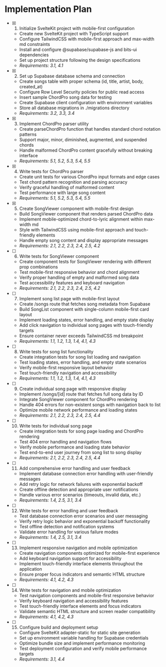 # Implementation Plan

- [x] 1. Initialize SvelteKit project with mobile-first configuration
  - Create new SvelteKit project with TypeScript support
  - Configure TailwindCSS with mobile-first approach and max-width md constraints
  - Install and configure @supabase/supabase-js and bits-ui dependencies
  - Set up project structure following the design specifications
  - _Requirements: 3.1, 4.1_

- [x] 2. Set up Supabase database schema and connection
  - Create songs table with proper schema (id, title, artist, body, created_at)
  - Configure Row Level Security policies for public read access
  - Insert sample ChordPro song data for testing
  - Create Supabase client configuration with environment variables
  - Store all database migrations in ./migrations directory
  - _Requirements: 3.2, 3.3, 3.4_

- [x] 3. Implement ChordPro parser utility
  - Create parseChordPro function that handles standard chord notation patterns
  - Support major, minor, diminished, augmented, and suspended chords
  - Handle malformed ChordPro content gracefully without breaking interface
  - _Requirements: 5.1, 5.2, 5.3, 5.4, 5.5_

- [x] 4. Write tests for ChordPro parser
  - Create unit tests for various ChordPro input formats and edge cases
  - Test chord pattern recognition and parsing accuracy
  - Verify graceful handling of malformed content
  - Test performance with large song content
  - _Requirements: 5.1, 5.2, 5.3, 5.4, 5.5_

- [x] 5. Create SongViewer component with mobile-first design
  - Build SongViewer component that renders parsed ChordPro data
  - Implement mobile-optimized chord-to-lyric alignment within max-width md
  - Style with TailwindCSS using mobile-first approach and touch-friendly elements
  - Handle empty song content and display appropriate messages
  - _Requirements: 2.1, 2.2, 2.3, 2.4, 2.5, 4.2_

- [ ] 6. Write tests for SongViewer component
  - Create component tests for SongViewer rendering with different prop combinations
  - Test mobile-first responsive behavior and chord alignment
  - Verify proper handling of empty and malformed song data
  - Test accessibility features and keyboard navigation
  - _Requirements: 2.1, 2.2, 2.3, 2.4, 2.5, 4.2_

- [ ] 7. Implement song list page with mobile-first layout
  - Create /songs route that fetches song metadata from Supabase
  - Build SongList component with single-column mobile-first card layout
  - Implement loading states, error handling, and empty state display
  - Add click navigation to individual song pages with touch-friendly targets
  - Ensure container never exceeds TailwindCSS md breakpoint
  - _Requirements: 1.1, 1.2, 1.3, 1.4, 4.1, 4.3_

- [ ] 8. Write tests for song list functionality
  - Create integration tests for song list loading and navigation
  - Test loading states, error handling, and empty state scenarios
  - Verify mobile-first responsive layout behavior
  - Test touch-friendly navigation and accessibility
  - _Requirements: 1.1, 1.2, 1.3, 1.4, 4.1, 4.3_

- [ ] 9. Create individual song page with responsive display
  - Implement /songs/[id] route that fetches full song data by ID
  - Integrate SongViewer component for ChordPro rendering
  - Handle 404 errors for non-existent songs with navigation back to list
  - Optimize mobile network performance and loading states
  - _Requirements: 2.1, 2.2, 2.3, 2.4, 2.5, 4.4_

- [ ] 10. Write tests for individual song page
  - Create integration tests for song page loading and ChordPro rendering
  - Test 404 error handling and navigation flows
  - Verify mobile performance and loading state behavior
  - Test end-to-end user journey from song list to song display
  - _Requirements: 2.1, 2.2, 2.3, 2.4, 2.5, 4.4_

- [ ] 11. Add comprehensive error handling and user feedback
  - Implement database connection error handling with user-friendly messages
  - Add retry logic for network failures with exponential backoff
  - Create offline detection and appropriate user notifications
  - Handle various error scenarios (timeouts, invalid data, etc.)
  - _Requirements: 1.4, 2.5, 3.1, 3.4_

- [ ] 12. Write tests for error handling and user feedback
  - Test database connection error scenarios and user messaging
  - Verify retry logic behavior and exponential backoff functionality
  - Test offline detection and notification systems
  - Validate error handling for various failure modes
  - _Requirements: 1.4, 2.5, 3.1, 3.4_

- [ ] 13. Implement responsive navigation and mobile optimization
  - Create navigation components optimized for mobile-first experience
  - Add keyboard navigation support for accessibility
  - Implement touch-friendly interface elements throughout the application
  - Ensure proper focus indicators and semantic HTML structure
  - _Requirements: 4.1, 4.2, 4.3_

- [ ] 14. Write tests for navigation and mobile optimization
  - Test navigation components and mobile-first responsive behavior
  - Verify keyboard navigation and accessibility features
  - Test touch-friendly interface elements and focus indicators
  - Validate semantic HTML structure and screen reader compatibility
  - _Requirements: 4.1, 4.2, 4.3_

- [ ] 15. Configure build and deployment setup
  - Configure SvelteKit adapter-static for static site generation
  - Set up environment variable handling for Supabase credentials
  - Optimize bundle size and implement performance monitoring
  - Test deployment configuration and verify mobile performance targets
  - _Requirements: 3.1, 4.4_

